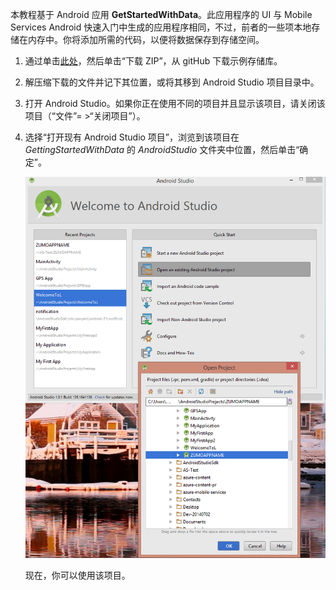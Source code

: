 本教程基于 Android 应用 **GetStartedWithData**。此应用程序的 UI 与 Mobile Services Android 快速入门中生成的应用程序相同，不过，前者的一些项本地存储在内存中。你将添加所需的代码，以便将数据保存到存储空间。


1. 通过单击<a href="https://github.com/Azure/mobile-services-samples" target="blank">此处</a>，然后单击“下载 ZIP”，从 gitHub 下载示例存储库。

2. 解压缩下载的文件并记下其位置，或将其移到 Android Studio 项目目录中。

3. 打开 Android Studio。如果你正在使用不同的项目并且显示该项目，请关闭该项目（“文件”= >“关闭项目”）。

4. 选择“打开现有 Android Studio 项目”，浏览到该项目在 *GettingStartedWithData* 的 *AndroidStudio* 文件夹中位置，然后单击“确定”。


 	![](./media/mobile-services-android-get-started/android-studio-import-project.png)

	现在，你可以使用该项目。
 

<!---HONumber=71-->